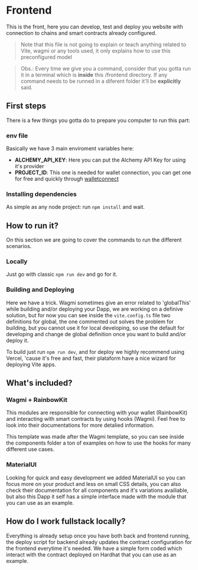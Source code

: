 # Frontend

This is the front, here you can develop, test and deploy you website with connection to chains and smart contracts already configured.

> Note that this file is not going to explain or teach anything related to Vite, wagmi or any tools used, it only explains how to use this preconfigured model

> Obs.: Every time we give you a command, consider that you gotta run it in a terminal which is **inside** this /frontend directory. If any command needs to be runned in a diferent folder it'll be **explicitly** said.

## First steps

There is a few things you gotta do to prepare you computer to run this part:

### env file
Basically we have 3 main enviroment variables here:

- **ALCHEMY_API_KEY**: Here you can put the Alchemy API Key for using it's provider
- **PROJECT_ID**: This one is needed for wallet connection, you can get one for free and quickly through [walletconnect](cloud.walletconnect.com)

### Installing dependencies

As simple as any node project: run ```npm install``` and wait.

## How to run it?

On this section we are going to cover the commands to run the different scenarios.

### Locally

Just go with classic ```npm run dev``` and go for it.

### Building and Deploying

Here we have a trick. Wagmi sometimes give an error related to 'globalThis' while building and/or deploying your Dapp, we are working on a definive solution, but for now you can see inside the ```vite.config.ts``` file two definitions for global, the one commented out solves the problem for building, but you cannot use it for local developing, so use the default for developing and change de global definition once you want to build and/or deploy it.

To build just run ```npm run dev```, and for deploy we highly recommend using Vercel, 'cause it's free and fast, their plataform have a nice wizard for deploying Vite apps.

## What's included?

### Wagmi + RainbowKit

This modules are responsible for connecting with your wallet (RainbowKit) and interacting with smart contracts by using hooks (Wagmi). Feel free to look into their documentations for more detalied information.

This template was made after the Wagmi template, so you can see inside the components folder a ton of examples on how to use the hooks for many different use cases.

### MaterialUI

Looking for quick and easy development we added MaterialUI so you can focus more on your product and less on small CSS details, you can also check their documentation for all components and it's variations availiable, but also this Dapp it self has a simple interface made with the module that you can use as an example.

## How do I work fullstack locally?

Everything is already setup once you have both back and frontend running, the deploy script for backend already updates the contract configuration for the frontend everytime it's needed. We have a simple form coded which interact with the contract deployed on Hardhat that you can use as an example.

